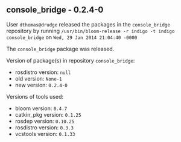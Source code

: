 ## console_bridge - 0.2.4-0

User `dthomas@drudge` released the packages in the `console_bridge` repository by running `/usr/bin/bloom-release -r indigo -t indigo console_bridge` on `Wed, 29 Jan 2014 21:04:40 -0000`

The `console_bridge` package was released.

Version of package(s) in repository `console_bridge`:
- rosdistro version: `null`
- old version: `None-1`
- new version: `0.2.4-0`

Versions of tools used:
- bloom version: `0.4.7`
- catkin_pkg version: `0.1.25`
- rosdep version: `0.10.25`
- rosdistro version: `0.3.3`
- vcstools version: `0.1.33`


